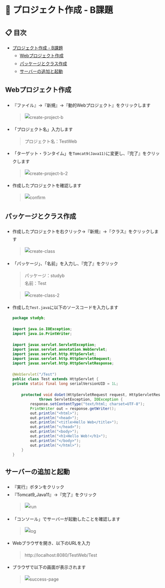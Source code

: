 <style>  
  body {
    line-height: 1.8;
  }
  span.tips {
    color: red;
    font-size: 18px;
    font-weight: bold;
  }

</style>

# 🚀 プロジェクト作成 - B課題

## 📋 目次
- [プロジェクト作成 - B課題](#project-b-create)
    - [Webプロジェクト作成](#create-web-project)
    - [パッケージとクラス作成](#create-package)
    - [サーバーの追加と起動](#add-tomcat)

<h2 id="create-web-project"> Webプロジェクト作成</h2>

- 『ファイル』->『新規』->『動的Webプロジェクト』をクリックします
  >![create-project-b](/images/projectB/create-projectB.jpg)
- 「プロジェクト名」入力します
  >プロジェクト名：TestWeb
- 「ターゲット・ランタイム」を`Tomcat9(Java11)`に変更し、『完了』をクリックします
  >![create-project-b-2](/images/projectB/create-projectB-2.jpg)
- 作成したプロジェクトを確認します<br>
  >![confirm](/images/projectB/create-confirm.jpg)

<h2 id="create-package"> パッケージとクラス作成 </h2>

- 作成したプロジェクトを右クリック->『新規』->『クラス』をクリックします
  >![create-class](/images/projectB/new-class.jpg)
- 「パッケージ」、「名前」を入力し、『完了』をクリック
  >パッケージ：studyb<br>
  名前：Test

  >![create-class-2](/images/projectB/new-class-2.jpg)
- 作成した`Test.java`に以下のソースコードを入力します

  ```java
  package studyb;

  import java.io.IOException;
  import java.io.PrintWriter;

  import javax.servlet.ServletException;
  import javax.servlet.annotation.WebServlet;
  import javax.servlet.http.HttpServlet;
  import javax.servlet.http.HttpServletRequest;
  import javax.servlet.http.HttpServletResponse;

  @WebServlet("/Test")
  public class Test extends HttpServlet {
  private static final long serialVersionUID = 1L;

      protected void doGet(HttpServletRequest request, HttpServletResponse response)
              throws ServletException, IOException {
          response.setContentType("text/html; charset=UTF-8");
          PrintWriter out = response.getWriter();
          out.println("<html>");
          out.println("<head>");
          out.println("<title>Hello Web</title>");
          out.println("</head>");
          out.println("<body>");
          out.println("<h1>Hello Web!</h1>");
          out.println("</body>");
          out.println("</html>");
      }
  }
  ```
<h2 id="add-tomcat"> サーバーの追加と起動 </h2>

- 『実行』ボタンをクリック
- 『Tomcat9_Java11』->『完了』をクリック
  >![run](/images/projectB/server-add.jpg)
- 「コンソール」でサーバーが起動したことを確認します
  >![log](/images/projectB/server-log.jpg)
- Webブラウザを開き、以下のURLを入力
  > http://localhost:8080/TestWeb/Test
- ブラウザで以下の画面が表示されます
  >![success-page](/images/projectB/run-result.jpg)

